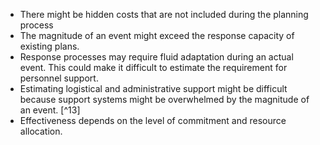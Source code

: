 - There might be hidden costs that are not included during the planning process
- The magnitude of an event might exceed the response capacity of existing plans. 
- Response processes may require fluid adaptation during an actual event. This could make it difficult to estimate the requirement for personnel support. 
- Estimating logistical and administrative support might be difficult because support systems might be overwhelmed by the magnitude of an event. [^13] 
- Effectiveness depends on the level of commitment and resource allocation.
